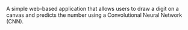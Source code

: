A simple web-based application that allows users to draw a digit on a canvas and predicts the number using a Convolutional Neural Network (CNN).
